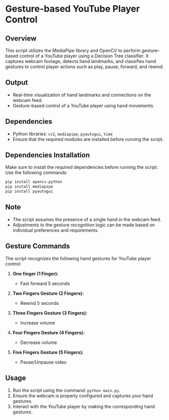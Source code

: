 # Gesture-based YouTube Player Control

## Overview
This script utilizes the MediaPipe library and OpenCV to perform gesture-based control of a YouTube player using a Decision Tree classifier. It captures webcam footage, detects hand landmarks, and classifies hand gestures to control player actions such as play, pause, forward, and rewind.

## Output
- Real-time visualization of hand landmarks and connections on the webcam feed.
- Gesture-based control of a YouTube player using hand movements.

## Dependencies
- Python libraries: `cv2`, `mediapipe`, `pyautogui`, `time`
- Ensure that the required modules are installed before running the script.

## Dependencies Installation
Make sure to install the required dependencies before running the script. Use the following commands:
```bash
pip install opencv-python
pip install mediapipe
pip install pyautogui
```

## Note
- The script assumes the presence of a single hand in the webcam feed.
- Adjustments to the gesture recognition logic can be made based on individual preferences and requirements.

## Gesture Commands
The script recognizes the following hand gestures for YouTube player control:

1. **One finger (1 Finger):**
   - Fast forward 5 seconds

2. **Two Fingers Gesture (2 Fingers):**
   - Rewind 5 seconds

3. **Three Fingers Gesture (3 Fingers):**
   - Increase volume

4. **Four Fingers Gesture (4 Fingers):**
   - Decrease volume

5. **Five Fingers Gesture (5 Fingers):**
   - Pause/Unpause video

## Usage
1. Run the script using the command: `python main.py`.
2. Ensure the webcam is properly configured and captures your hand gestures.
3. Interact with the YouTube player by making the corresponding hand gestures.